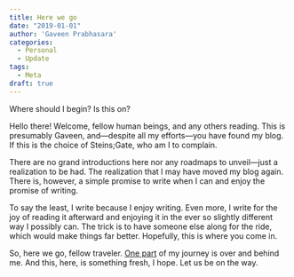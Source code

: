 ```yaml
---
title: Here we go
date: "2019-01-01"
author: 'Gaveen Prabhasara'
categories:
  - Personal
  - Update
tags:
  - Meta
draft: true
---
```


Where should I begin? Is this on?

Hello there! Welcome, fellow human beings, and any others reading. This is presumably Gaveen, and—despite all my efforts—you have found my blog. If this is the choice of Steins;Gate, who am I to complain.

There are no grand introductions here nor any roadmaps to unveil—just a realization to be had. The realization that I may have moved my blog again. There is, however, a simple promise to write when I can and enjoy the promise of writing.

To say the least, I write because I enjoy writing. Even more, I write for the joy of reading it afterward and enjoying it in the ever so slightly different way I possibly can. The trick is to have someone else along for the ride, which would make things far better. Hopefully, this is where you come in.

So, here we go, fellow traveler. [One part](https://gaveen.blogspot.com/) of my journey is over and behind me. And this, here, is something fresh, I hope. Let us be on the way.
